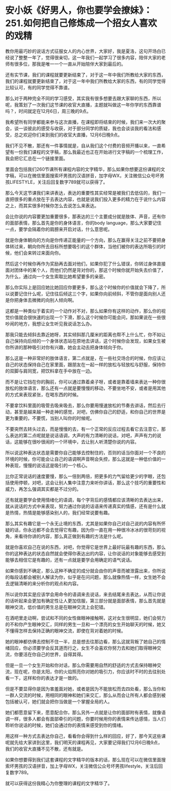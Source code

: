 # 安小妖《好男人，你也要学会撩妹》：251.如何把自己修炼成一个招女人喜欢的戏精

教你用最巧妙的说话方式征服女人的内心世界，大家好，我是夏洛，这句开场白已经说了整整一年了，觉得很亲切，这一年我们一起学习了很多内容，陪伴大家的老师有很多位，那我是唯一一个一直从开始陪伴大家到最后的。

还有实节课，我们的课程就要更新结束了，对于这一年中我们所教给大家的东西，我们的课程就要更新结束了，对于这一年中我们所教给大家的东西，有的同学觉得比较认可，有的同学觉得不靠谱。

那么对于两种完全不同的学习感受，其实我有很多想要去跟大家聊的东西，所以呢，我策划了一次我们这节课的收官大直播，主题就叫做这一年你学的东西靠谱吗？，时间就定在12月6日，周三晚的9点。

我希望所有同学都能来参与这次直播，在课程即将结束的时候，我们来一次大的聚会，谈一谈彼此的感受与收获，对于部分同学的质疑，我也会谈谈我的看法和感受，总之欢迎你们来到我们的收官大直播，12月6日晚9点。

我们不见不散，那还有一件事情就是，自从我们这个付费的音频开播以来，一直希望有一份我们课程的文字稿，那么我最近也正在开始进行文字稿的一个梳理工作，我会把它汇总在一个链接里面。

里面会包括我们260节课所有课程内容的文字精华，那么如果你想要这份课程的文字稿，可以在微信里面搜索坏男孩的汉语拼音，加字母WX，关注微信公众号坏男孩LIFESTYLE，关注后回复数字789就可以获得了。

那么今天这节课我们来讲表达，表达的重要性其实经常是被我们去低估的，我们一直把很多的重点放在于去表达内容，也就是说我们投入更多的精力在于说什么内容之上，而其实很多时候你怎么去说怎么来表达。

会比你说的内容要更加重要很多，那表达的三个主要成分就是肢体、声音，还有你的面部表情，那么首先是你的身体语言，你的body language，那么大家要记住一点，要学会隔着你的肩膀来开启对话，什么意思呢。

就是你身体朝向的方向是你传递正能量的一个方向，那么在赢得关注之前不要把身体转过来，朝向你所去目标所想要吸引的这个群体，当他们被你的表达所吸引的时候，他们会来转过来面向你。

然后这个时候你再作为奖励再去面对他们，如果你犯了什么错误，你转过身体直接面对团体中的某个人，而他们仍然是背对你的，那这个时候你就开始失去价值了，为什么，通过向一个女生索取比她希望要多的亲密。

那么你实际上是回应她比她回应你要更多，那么这个时候你的价值就会下降了，所以说要记住什么呢，记住往后倾这三个字，如果你向前倾斜，不管你是面向别人还是你把身体去微微的向别人倾向啊。

这都是一种类似于着实的一个动作对不对，那么如果你有这样的动作，那么你的视觉价值就会很快速的出现一个下滑，那么这个时候你可能会问，那如果说在一些很吵闹的地方，我想让女生听见我说话怎么办。

那我只能去倾斜去靠近她呀，其实倾斜那几厘米的距离也帮不上什么忙，你不如让自己保持向后倾的一个身体状态站在原地去讲话，这个时候你会发现，如果女生被你所讲的那种吸引对你有兴趣，她会主动去把身体倾向于你。

那么这是一种非常好的肢体语言，第二点就是，在一些社交场合的时候，你应该让自己的状态保持自己在家里面，跟朋友在一起一样的放松与轻放松与舒服，保持你的双脚与肩同宽，把饮料拿在手中放在一边。

而不是让它挡在你的胸前，你可以通过靠着桌子呀，或者是靠着墙来表达一种你很放松的肢体语言，那么还有一点就是要慢慢的移动，不要坐地不安，或者是用其他的方式来表现紧张，在喝东西的时候。

不要拿饮料里面的吸管去吸来吸去，那么你要用慢速放松的节奏去讲话，然后去行动，甚至是越来越一种走神的感觉，对吧，仿佛你自己的舒适，和你自己的世界是更为重要的，不要慌，当别人叫你的时候呢。

不要突然去转头过去，而是慢慢的去，有一个正常的反应过程去看它去注意它，那么表达的第二点呢就是说话语调，大声的有力清晰的说话，对吧，声声有力的说话，这能够在很吵很闹的一个环境中，去让别人听清楚你说的内容。

所以说这种表达状态是需要你自己能够去控制住的，否则的话当你面对一个不良的环境的时候，你可能会让自己的语调啊声音啊会失控，那么这就是一种低价值的一种表现，慢慢的说话这是吸引的一个核心。

比你正常说话的速度要慢，那么一倍到两倍，把更多的力气留给更少的字眼，还包括使用停顿，对吧，这会让别人集中注意力来听你讲话，那么这个技巧的重要性和威力，再怎么强调其实都是不过分的。

还有就是要学会使用情绪化的语调，每个字背后的感情都应该清晰的去表达出来，就从说话的方式中来表现，努力通过你说的话语来传递真实的情感，还有是什么就是热情，热情是能够感染别人的，我们经常说要有趣。

那么其实有趣它是一个永无止境的东西，尤其是如果你自己对自己说的内容有所怀疑的话，你永远都不会去觉得它有趣，因为你一直在用一种很冷冰冰的很苛刻的视角，来看待你讲的内容，那么真正做到有趣的方法是什么呢。

就是你喜欢自己在说的东西，对吧，你觉得它是世界上最好玩最有趣的东西，那么你的这种表达的状态自然就会使得你表达出的内容，让你说话的对象能够去感受到能够去相信它是有趣的，还有一点就是要学会用确定的语气说话。

如果你感到不确定，那么这种不确定的成分就会由你的声音而被泄露出来，你所说的每段话都会被别人解读为你，似乎是在问问题，那么就像热情一样，女生她不会去逻辑清晰的来分析你的观点和内容。

所以说你其实是应该学会用命令的语调来去说话，来去结尾来去表达，从而让你说的话听起来会更加有确定性让人更加信服，第三部分就是面部表情，那么首先就是眼神交流，低价值的男生总是在眼神交流上会犯错。

在酒吧里走动啊，尝试和不同的女性做眼神接触啊，这对女生很明显，她们会努力的不和你产生眼神交汇，同样的男生一旦和一个漂亮的女生开始聊天的时候，她又不懂得怎样去保持正确的眼神交流，即使在背对着她的时候。

她的眼神都仿佛去控制不住一半，总是想去往那边看，那么这就背叛了她自己的情绪回应，你必须要学会反其道而行之，女生不会喜欢你努力去和她们取得眼神交流，你要活在你自己的世界，自得其得。

但是一旦一个女生开始和你对话，那么你需要用自然的舒适的方式去保持眼神交流，现在呢，你是太阳，你的火焰照亮你对她的吸引力，你应该时不时的去往别处看一下，这样和你的表达才是一致的。

但是不要显得你是因为害羞面对她，或者是因为不能放松而去四处看，那么当你和一群人交流的时候，用相同的眼神和她们来交汇，那么从而会让所有人都会感到被包括被认可，她们就会把你当做是一个掌握全局的人。

她们都愿意留下来，愿意配合你，那么另外一点就是让你的面部附有表情，就像语调一样，很多人都会有面部牵引的问题，你要时候用你的表情来传达感情，当人们聆听你说话的时候，她们会通过你的表情来感受到你的情绪。

用这样一种方式去表达你自己，看看你会得到什么样的回应，好了，那今天这些课呢就先给大家讲到这里，我们明天的课程再见，大家要记得我们12月6日晚9点，我们的收官大直播不见不散，还有就是。

如果你想要得到我们这套课程的文字精华的版本的话，那么现在可以在微信里面搜索坏男孩的汉语拼音，加上字母WX，关注微信公众号坏男孩lifestyle，关注后回复数字789。

就可以获得这份我精心为你整理的课程的文字精华了。